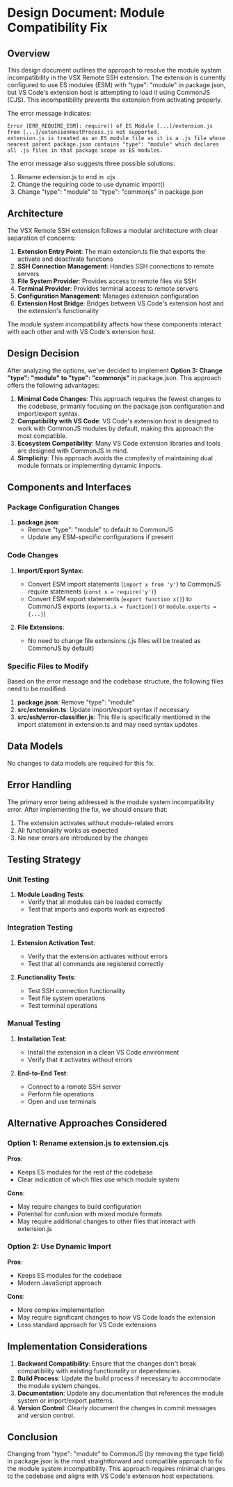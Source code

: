 # Design Document: Module Compatibility Fix

## Overview

This design document outlines the approach to resolve the module system incompatibility in the VSX Remote SSH extension. The extension is currently configured to use ES modules (ESM) with "type": "module" in package.json, but VS Code's extension host is attempting to load it using CommonJS (CJS). This incompatibility prevents the extension from activating properly.

The error message indicates:
```
Error [ERR_REQUIRE_ESM]: require() of ES Module [...]/extension.js from [...]/extensionHostProcess.js not supported.
extension.js is treated as an ES module file as it is a .js file whose nearest parent package.json contains "type": "module" which declares all .js files in that package scope as ES modules.
```

The error message also suggests three possible solutions:
1. Rename extension.js to end in .cjs
2. Change the requiring code to use dynamic import()
3. Change "type": "module" to "type": "commonjs" in package.json

## Architecture

The VSX Remote SSH extension follows a modular architecture with clear separation of concerns:

1. **Extension Entry Point**: The main extension.ts file that exports the activate and deactivate functions
2. **SSH Connection Management**: Handles SSH connections to remote servers
3. **File System Provider**: Provides access to remote files via SSH
4. **Terminal Provider**: Provides terminal access to remote servers
5. **Configuration Management**: Manages extension configuration
6. **Extension Host Bridge**: Bridges between VS Code's extension host and the extension's functionality

The module system incompatibility affects how these components interact with each other and with VS Code's extension host.

## Design Decision

After analyzing the options, we've decided to implement **Option 3: Change "type": "module" to "type": "commonjs"** in package.json. This approach offers the following advantages:

1. **Minimal Code Changes**: This approach requires the fewest changes to the codebase, primarily focusing on the package.json configuration and import/export syntax.
2. **Compatibility with VS Code**: VS Code's extension host is designed to work with CommonJS modules by default, making this approach the most compatible.
3. **Ecosystem Compatibility**: Many VS Code extension libraries and tools are designed with CommonJS in mind.
4. **Simplicity**: This approach avoids the complexity of maintaining dual module formats or implementing dynamic imports.

## Components and Interfaces

### Package Configuration Changes

1. **package.json**:
   - Remove "type": "module" to default to CommonJS
   - Update any ESM-specific configurations if present

### Code Changes

1. **Import/Export Syntax**:
   - Convert ESM import statements (`import x from 'y'`) to CommonJS require statements (`const x = require('y')`)
   - Convert ESM export statements (`export function x()`) to CommonJS exports (`exports.x = function()` or `module.exports = {...}`)

2. **File Extensions**:
   - No need to change file extensions (.js files will be treated as CommonJS by default)

### Specific Files to Modify

Based on the error message and the codebase structure, the following files need to be modified:

1. **package.json**: Remove "type": "module"
2. **src/extension.ts**: Update import/export syntax if necessary
3. **src/ssh/error-classifier.js**: This file is specifically mentioned in the import statement in extension.ts and may need syntax updates

## Data Models

No changes to data models are required for this fix.

## Error Handling

The primary error being addressed is the module system incompatibility error. After implementing the fix, we should ensure that:

1. The extension activates without module-related errors
2. All functionality works as expected
3. No new errors are introduced by the changes

## Testing Strategy

### Unit Testing

1. **Module Loading Tests**:
   - Verify that all modules can be loaded correctly
   - Test that imports and exports work as expected

### Integration Testing

1. **Extension Activation Test**:
   - Verify that the extension activates without errors
   - Test that all commands are registered correctly

2. **Functionality Tests**:
   - Test SSH connection functionality
   - Test file system operations
   - Test terminal operations

### Manual Testing

1. **Installation Test**:
   - Install the extension in a clean VS Code environment
   - Verify that it activates without errors

2. **End-to-End Test**:
   - Connect to a remote SSH server
   - Perform file operations
   - Open and use terminals

## Alternative Approaches Considered

### Option 1: Rename extension.js to extension.cjs

**Pros**:
- Keeps ES modules for the rest of the codebase
- Clear indication of which files use which module system

**Cons**:
- May require changes to build configuration
- Potential for confusion with mixed module formats
- May require additional changes to other files that interact with extension.js

### Option 2: Use Dynamic Import

**Pros**:
- Keeps ES modules for the codebase
- Modern JavaScript approach

**Cons**:
- More complex implementation
- May require significant changes to how VS Code loads the extension
- Less standard approach for VS Code extensions

## Implementation Considerations

1. **Backward Compatibility**: Ensure that the changes don't break compatibility with existing functionality or dependencies.
2. **Build Process**: Update the build process if necessary to accommodate the module system changes.
3. **Documentation**: Update any documentation that references the module system or import/export patterns.
4. **Version Control**: Clearly document the changes in commit messages and version control.

## Conclusion

Changing from "type": "module" to CommonJS (by removing the type field) in package.json is the most straightforward and compatible approach to fix the module system incompatibility. This approach requires minimal changes to the codebase and aligns with VS Code's extension host expectations.